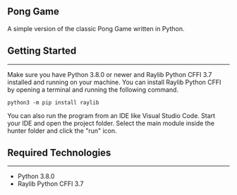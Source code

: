 ## Pong Game
A simple version of the classic Pong Game written in Python.

## Getting Started
---
Make sure you have Python 3.8.0 or newer and Raylib Python CFFI 3.7 installed and running on your machine. You can install Raylib Python CFFI by opening a terminal and running the following command.
```
python3 -m pip install raylib
```
You can also run the program from an IDE like Visual Studio Code. Start your IDE and open the 
project folder. Select the main module inside the hunter folder and click the "run" icon.
## Required Technologies
---
* Python 3.8.0
* Raylib Python CFFI 3.7

